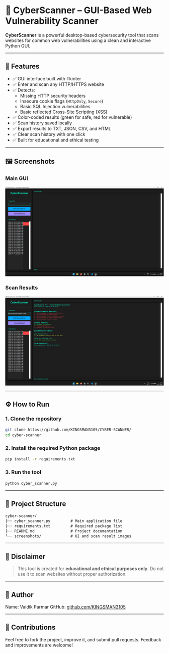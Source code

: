 # 🔐 CyberScanner – GUI-Based Web Vulnerability Scanner

**CyberScanner** is a powerful desktop-based cybersecurity tool that scans websites for common web vulnerabilities using a clean and interactive Python GUI.

---

## 🧠 Features

- ✅ GUI interface built with Tkinter
- ✅ Enter and scan any HTTP/HTTPS website
- ✅ Detects:
  - Missing HTTP security headers
  - Insecure cookie flags (`HttpOnly`, `Secure`)
  - Basic SQL Injection vulnerabilities
  - Basic reflected Cross-Site Scripting (XSS)
- ✅ Color-coded results (green for safe, red for vulnerable)
- ✅ Scan history saved locally
- ✅ Export results to TXT, JSON, CSV, and HTML
- ✅ Clear scan history with one click
- ✅ Built for educational and ethical testing

---

## 🖼️ Screenshots

### Main GUI  
![CyberScanner HomePage](screenshots/ui.png)

### Scan Results  
![Scan Results](screenshots/scan_result.png)

---

## ⚙️ How to Run

### 1. Clone the repository
```bash
git clone https://github.com/KINGSMAN3105/CYBER-SCANNER/
cd cyber-scanner
```

### 2. Install the required Python package
```bash
pip install -r requirements.txt
```

### 3. Run the tool
```bash
python cyber_scanner.py
```

---

## 📂 Project Structure

```
cyber-scanner/
├── cyber_scanner.py         # Main application file
├── requirements.txt         # Required package list
├── README.md                # Project documentation
└── screenshots/             # UI and scan result images
```

---

## 📢 Disclaimer

> This tool is created for **educational and ethical purposes only**.
> Do not use it to scan websites without proper authorization.

---

## 👤 Author

Name: Vaidik Parmar 
GitHub: [github.com/KINGSMAN3105](https://github.com/KINGSMAN3105)

---

## 🚀 Contributions

Feel free to fork the project, improve it, and submit pull requests. Feedback and improvements are welcome!
